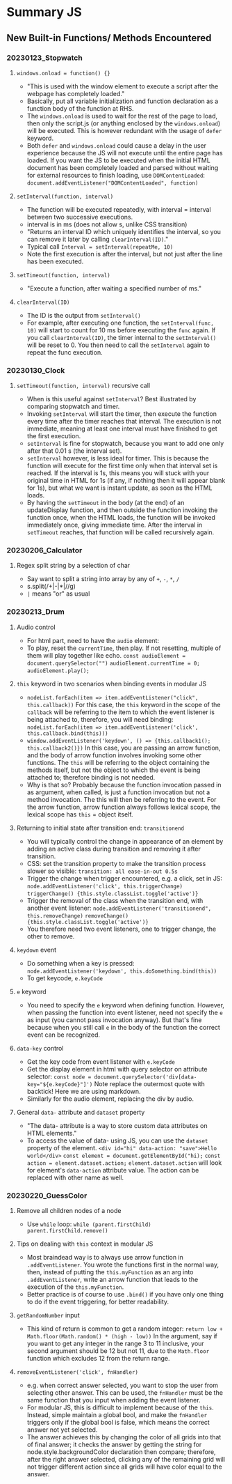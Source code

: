 # Summary JS

## New Built-in Functions/ Methods Encountered

### 20230123_Stopwatch

1.  `windows.onload = function() {}`

    - "This is used with the window element to execute a script after the
      webpage has completely loaded."
    - Basically, put all variable initialization and function declaration as a
      function body of the function at RHS.
    - The `windows.onload` is used to wait for the rest of the page to load,
      then only the script.js (or anything enclosed by the `windows.onload`)
      will be executed. This is however redundant with the usage of `defer`
      keyword.
    - Both `defer` and `windows.onload` could cause a delay in the user
      experience because the JS will not execute until the entire page has
      loaded. If you want the JS to be executed when the initial HTML document
      has been completely loaded and parsed without waiting for external
      resources to finish loading, use `DOMContentLoaded`:
      `document.addEventListener("DOMContentLoaded", function)`

2.  `setInterval(function, interval)`

    - The function will be executed repeatedly, with interval = interval between
      two successive executions.
    - interval is in ms (does not allow s, unlike CSS transition)
    - "Returns an interval ID which uniquely identifies the interval, so you can
      remove it later by calling `clearInterval(ID)`."
    - Typical call `Interval = setInterval(repeatMe, 10)`
    - Note the first execution is after the interval, but not just after the
      line has been executed.

3.  `setTimeout(function, interval)`

    - "Execute a function, after waiting a specified number of ms."

4.  `clearInterval(ID)`

    - The ID is the output from `setInterval()`
    - For example, after executing one function, the `setInterval(func, 10)`
      will start to count for 10 ms before executing the `func` again. If you
      call `clearInterval(ID)`, the timer internal to the `setInterval()` will
      be reset to 0. You then need to call the `setInterval` again to repeat the
      func execution.

### 20230130_Clock

1. `setTimeout(function, interval)` recursive call

   - When is this useful against `setInterval`? Best illustrated by comparing
     stopwatch and timer.
   - Invoking `setInterval` will start the timer, then execute the function
     every time after the timer reaches that interval. The execution is not
     immediate, meaning at least one interval must have finished to get the
     first execution.
   - `setInterval` is fine for stopwatch, because you want to add one only
     after that 0.01 s (the interval set).
   - `setInterval` however, is less ideal for timer. This is because the
     function will execute for the first time only when that interval set is
     reached. If the interval is 1s, this means you will stuck with your
     original time in HTML for 1s (if any, if nothing then it will appear blank
     for 1s), but what we want is instant update, as soon as the HTML loads.
   - By having the `setTimeout` in the body (at the end) of an updateDisplay
     function, and then outside the function invoking the function once, when
     the HTML loads, the function will be invoked immediately once, giving
     immediate time. After the interval in `setTimeout` reaches, that function
     will be called recursively again.

### 20230206_Calculator

1. Regex split string by a selection of char

   - Say want to split a string into array by any of `+`, `-`, `*`, `/`
   - s.split(/\+|\-|\*|\//g)
   - `|` means "or" as usual

### 20230213_Drum

1. Audio control

   - For html part, need to have the `audio` element:
     <audio src="" id="" data-key=""><audio>
     Normally just dump all the audio elements at the end of html before the
     `body` closing tag.
   - To play, reset the `currentTime`, then play. If not resetting, multiple
     of them will play together like echo.
     `const audioElement = document.querySelector("")`
     `audioElement.currentTime = 0;`
     `audioElement.play();`

2. `this` keyword in two scenarios when binding events in modular JS

   - `nodeList.forEach(item => item.addEventListener("click", this.callback))`
     For this case, the `this` keyword in the scope of the `callback` will be
     referring to the item to which the event listener is being attached to,
     therefore, you will need binding:
     `nodeList.forEach(item => item.addEventListener('click', this.callback.bind(this)))`
   - `window.addEventListener('keydown', () => {this.callback1(); this.callback2()})`
     In this case, you are passing an arrow function, and the body of arrow
     function involves invoking some other functions. The `this` will be
     referring to the object containing the methods itself, but not the object
     to which the event is being attached to; therefore binding is not needed.
   - Why is that so? Probably because the function invocation passed in as
     argument, when called, is just a function invocation but not a method
     invocation. The this will then be referring to the event. For the arrow
     function, arrow function always follows lexical scope, the lexical scope
     has `this` = object itself.

3. Returning to initial state after transition end: `transitionend`

   - You will typically control the change in appearance of an element by adding
     an active class during transition and removing it after transition.
   - CSS: set the transition property to make the transition process slower so
     visible: `transition: all ease-in-out 0.5s`
   - Trigger the change when trigger encountered, e.g. a click, set in JS:
     `node.addEventListener('click', this.triggerChange)`
     `triggerChange() {this.style.classList.toggle('active')}`
   - Trigger the removal of the class when the transition end, with another
     event listener:
     `node.addEventListener('transitionend", this.removeChange)`
     `removeChange() {this.style.classList.toggle('active')}`
   - You therefore need two event listeners, one to trigger change, the other to
     remove.

4. `keydown` event

   - Do something when a key is pressed:
     `node.addEventListener('keydown', this.doSomething.bind(this))`
   - To get keycode, `e.keyCode`

5. `e` keyword

   - You need to specify the `e` keyword when defining function. However, when
     passing the function into event listener, need not specify the `e` as
     input (you cannot pass invocation anyway). But that's fine because when
     you still call `e` in the body of the function the correct event can be
     recognized.

6. `data-key` control

   - Get the key code from event listener with `e.keyCode`
   - Get the display element in html with query selector on attribute selector:
     `const node = document.querySelector('div[data-key="${e.keyCode}"]')`
     Note replace the outermost quote with backtick! Here we are using markdown.
   - Similarly for the audio element, replacing the div by audio.

7. General `data-` attribute and `dataset` property

   - "The data- attribute is a way to store custom data attributes on HTML
     elements."
   - To access the value of data- using JS, you can use the `dataset` property
     of the element.
     `<div id="hi" data-action: "save">Hello world</div>`
     `const element = document.getElementById("hi);`
     `const action = element.dataset.action;`
     `element.dataset.action` will look for element's `data-action` attribute
     value. The action can be replaced with other name as well.

### 20230220_GuessColor

1. Remove all children nodes of a node

   - Use `while` loop:
     `while (parent.firstChild) parent.firstChild.remove()`

2. Tips on dealing with `this` context in modular JS

   - Most braindead way is to always use arrow function in `.addEventListener`.
     You wrote the functions first in the normal way, then, instead of putting
     the `this.myFunction` as an arg into `.addEventListener`, write an arrow
     function that leads to the execution of the `this.myFunction`.
   - Better practice is of course to use `.bind()` if you have only one thing
     to do if the event triggering, for better readability.

3. `getRandomNumber` input

   - This kind of return is common to get a random integer:
     `return low + Math.floor(Math.random() * (high - low))`
     In the argument, say if you want to get any integer in the range 3 to 11
     inclusive, your second argument should be 12 but not 11, due to the
     `Math.floor` function which excludes 12 from the return range.

4. `removeEventListener('click', fnHandler)`

   - e.g. when correct answer selected, you want to stop the user from
     selecting other answer. This can be used, the `fnHandler` must be the same
     function that you input when adding the event listener.
   - For modular JS, this is difficult to implement because of the `this`.
     Instead, simple maintain a global bool, and make the `fnHandler` triggers
     only if the global bool is false, which means the correct answer not yet
     selected.
   - The answer achieves this by changing the color of all grids into that of
     final answer; it checks the answer by getting the string for
     node.style.backgroundColor declaration then compare; therefore, after the
     right answer selected, clicking any of the remaining grid will not trigger
     different action since all grids will have color equal to the answer.
